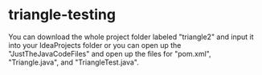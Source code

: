 # triangle-testing

You can download the whole project folder labeled "triangle2" and input it into your IdeaProjects folder or you can open up the
"JustTheJavaCodeFiles" and open up the files for "pom.xml", "Triangle.java", and "TriangleTest.java".
